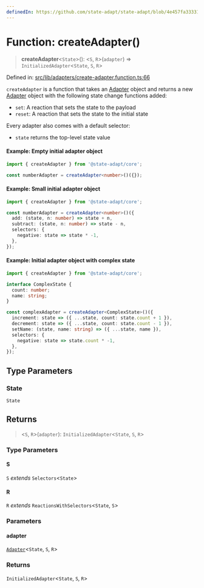 ```yaml
---
definedIn: https://github.com/state-adapt/state-adapt/blob/4e457fa33331f265d75eaddb646761782498dd8e/libs/core/src/lib/adapters/create-adapter.function.ts#L66
---
```


# Function: createAdapter()

> **createAdapter**\<`State`\>(): \<`S`, `R`\>(`adapter`) => `InitializedAdapter`\<`State`, `S`, `R`\>

Defined in: [src/lib/adapters/create-adapter.function.ts:66](https://github.com/state-adapt/state-adapt/blob/4e457fa33331f265d75eaddb646761782498dd8e/libs/core/src/lib/adapters/create-adapter.function.ts#L66)

`createAdapter` is a function that takes an [Adapter](Adapter.md) object and returns a new [Adapter](Adapter.md) object with the following state change functions added:
- `set`: A reaction that sets the state to the payload
- `reset`: A reaction that sets the state to the initial state

Every adapter also comes with a default selector:

- `state` returns the top-level state value

#### Example: Empty initial adapter object

```typescript
import { createAdapter } from '@state-adapt/core';

const numberAdapter = createAdapter<number>()({});
```

#### Example: Small initial adapter object

```typescript
import { createAdapter } from '@state-adapt/core';

const numberAdapter = createAdapter<number>()({
  add: (state, n: number) => state + n,
  subtract: (state, n: number) => state - n,
  selectors: {
    negative: state => state * -1,
  },
});
```

#### Example: Initial adapter object with complex state

```typescript
import { createAdapter } from '@state-adapt/core';

interface ComplexState {
  count: number;
  name: string;
}

const complexAdapter = createAdapter<ComplexState>()({
  increment: state => ({ ...state, count: state.count + 1 }),
  decrement: state => ({ ...state, count: state.count - 1 }),
  setName: (state, name: string) => ({ ...state, name }),
  selectors: {
    negative: state => state.count * -1,
  },
});
```

## Type Parameters

### State

`State`

## Returns

> \<`S`, `R`\>(`adapter`): `InitializedAdapter`\<`State`, `S`, `R`\>

### Type Parameters

#### S

`S` *extends* `Selectors`\<`State`\>

#### R

`R` *extends* `ReactionsWithSelectors`\<`State`, `S`\>

### Parameters

#### adapter

[`Adapter`](Adapter.md)\<`State`, `S`, `R`\>

### Returns

`InitializedAdapter`\<`State`, `S`, `R`\>
